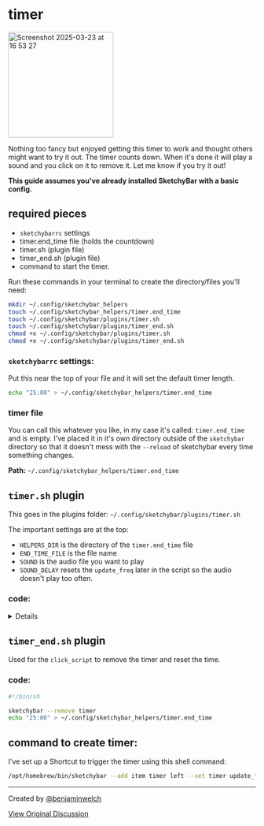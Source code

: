 # timer

<img width="214" alt="Screenshot 2025-03-23 at 16 53 27" src="https://github.com/user-attachments/assets/87367e31-b105-4fd9-8aeb-44d7bd1248c3" />

Nothing too fancy but enjoyed getting this timer to work and thought others might want to try it out. The timer counts down. When it's done it will play a sound and you click on it to remove it. Let me know if you try it out!

**This guide assumes you've already installed SketchyBar with a basic config.**

## required pieces
- `sketchybarrc` settings
- timer.end_time file (holds the countdown)
- timer.sh (plugin file)
- timer_end.sh (plugin file)
- command to start the timer.

Run these commands in your terminal to create the directory/files you'll need:
```bash
mkdir ~/.config/sketchybar_helpers
touch ~/.config/sketchybar_helpers/timer.end_time
touch ~/.config/sketchybar/plugins/timer.sh
touch ~/.config/sketchybar/plugins/timer_end.sh
chmod +x ~/.config/sketchybar/plugins/timer.sh
chmod +x ~/.config/sketchybar/plugins/timer_end.sh
```

### `sketchybarrc` settings:
Put this near the top of your file and it will set the default timer length.
```bash
echo "25:00" > ~/.config/sketchybar_helpers/timer.end_time
```
### timer file
You can call this whatever you like, in my case it's called: `timer.end_time` and is empty. I've placed it in it's own directory outside of the `sketchybar` directory so that it doesn't mess with the `--reload` of sketchybar every time something changes.

**Path:** `~/.config/sketchybar_helpers/timer.end_time`

## `timer.sh` plugin
This goes in the plugins folder: `~/.config/sketchybar/plugins/timer.sh`

The important settings are at the top:
- `HELPERS_DIR` is the directory of the `timer.end_time` file
- `END_TIME_FILE` is the file name
- `SOUND` is the audio file you want to play
- `SOUND_DELAY` resets the `update_freq` later in the script so the audio doesn't play too often.

### code:
<details>
<summary>Details</summary>

```bash
#!/bin/sh

HELPERS_DIR="$HOME/.config/sketchybar_helpers"
END_TIME_FILE="$HELPERS_DIR/timer.end_time"
SOUND="Purr"  # Sound to play
SOUND_DELAY=3 # Seconds to wait between sounds repeat

# Read the current time from the file
CURRENT_TIME=$(cat "$END_TIME_FILE")

# Split the time into minutes and seconds
MINUTES=$(echo "$CURRENT_TIME" | cut -d':' -f1)
SECONDS=$(echo "$CURRENT_TIME" | cut -d':' -f2)

# Remove leading zeros to avoid octal interpretation
MINUTES=$(echo "$MINUTES" | sed 's/^0*//')
SECONDS=$(echo "$SECONDS" | sed 's/^0*//')

# Handle empty strings (if all zeros were removed)
[ -z "$MINUTES" ] && MINUTES=0
[ -z "$SECONDS" ] && SECONDS=0

# Calculate the total seconds
TOTAL_SECONDS=$(( MINUTES * 60 + SECONDS ))

# Decrement the total seconds
TOTAL_SECONDS=$(( TOTAL_SECONDS - 1 ))

# Handle negative times (loop back to 59)
if [ "$TOTAL_SECONDS" -lt 0 ]; then
  # Timer has reached 00:00
  # Play sound, if configured
  sketchybar --set timer update_freq=$SOUND_DELAY
    if [ -n "$SOUND" ]; then
      afplay /System/Library/Sounds/"$SOUND".aiff &
    fi

  exit 0
fi

# Calculate the new minutes and seconds
NEW_MINUTES=$(( TOTAL_SECONDS / 60 ))
NEW_SECONDS=$(( TOTAL_SECONDS % 60 ))

# Format with leading zeros
FORMATTED_MINUTES=$(printf "%02d" "$NEW_MINUTES")
FORMATTED_SECONDS=$(printf "%02d" "$NEW_SECONDS")

# Create the new formatted time
NEW_TIME="$FORMATTED_MINUTES:$FORMATTED_SECONDS"

# Write the new time to the file
echo "$NEW_TIME" > "$END_TIME_FILE"

# Update SketchyBar
sketchybar --set timer label="$NEW_TIME"
```

</details> 

## `timer_end.sh` plugin
Used for the `click_script` to remove the timer and reset the time.
### code:
```bash
#!/bin/sh

sketchybar --remove timer
echo "25:00" > ~/.config/sketchybar_helpers/timer.end_time
```
## command to create timer:
I've set up a Shortcut to trigger the timer using this shell command:
```bash
/opt/homebrew/bin/sketchybar --add item timer left --set timer update_freq=1 icon=􁖫 label="25:00" script="~/.config/sketchybar/plugins/timer.sh" click_script="~/.config/sketchybar/plugins/timer_end.sh"
```



---

Created by [@benjaminwelch](https://github.com/benjaminwelch)

[View Original Discussion](https://github.com/FelixKratz/SketchyBar/discussions/12#discussioncomment-12595672)
